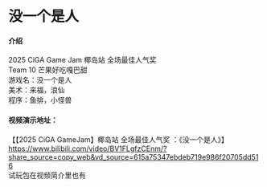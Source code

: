 # 没一个是人

#### 介绍
2025 CiGA Game Jam 椰岛站 全场最佳人气奖<br>
Team 10 芒果好吃嘎巴甜<br>
游戏名：没一个是人<br>
美术：来福，浪仙<br>
程序：鱼排，小怪兽<br>

#### 视频演示地址：
【【2025 CiGA GameJam】椰岛站 全场最佳人气奖 ：《没一个是人》】 https://www.bilibili.com/video/BV1FLgfzCEnm/?share_source=copy_web&vd_source=615a75347ebdeb719e986f20705dd516<br>
试玩包在视频简介里也有
